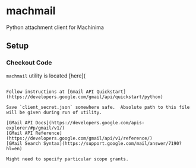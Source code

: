 # machmail
Python attachment client for Machinima 

## Setup

### Checkout Code
`machmail` utility is located [here](
```

Follow instructions at [Gmail API Quickstart](https://developers.google.com/gmail/api/quickstart/python)

Save `client_secret.json` somewhere safe.  Absolute path to this file will be given during run of utility.

[GMail API Docs](https://developers.google.com/apis-explorer/#p/gmail/v1/)
[GMail API Reference](https://developers.google.com/gmail/api/v1/reference/)
[GMail Search Syntax](https://support.google.com/mail/answer/7190?hl=en)

Might need to specify particular scope grants.
